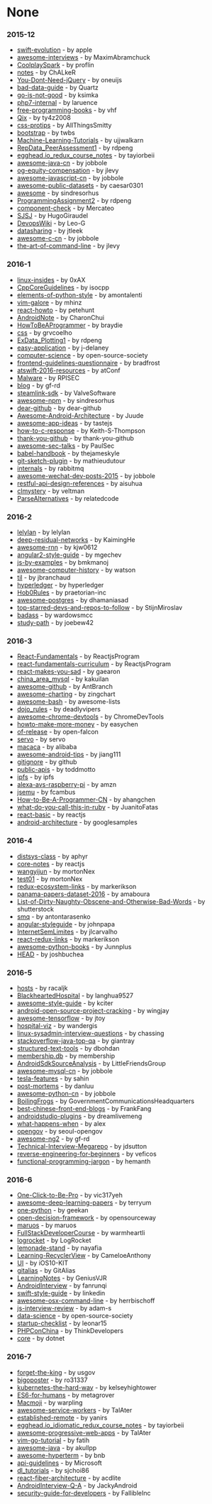 # None


### 2015-12
- [swift-evolution](https://github.com/apple/swift-evolution) - by apple
- [awesome-interviews](https://github.com/MaximAbramchuck/awesome-interviews) - by MaximAbramchuck
- [CoolplaySpark](https://github.com/proflin/CoolplaySpark) - by proflin
- [notes](https://github.com/ChALkeR/notes) - by ChALkeR
- [You-Dont-Need-jQuery](https://github.com/oneuijs/You-Dont-Need-jQuery) - by oneuijs
- [bad-data-guide](https://github.com/Quartz/bad-data-guide) - by Quartz
- [go-is-not-good](https://github.com/ksimka/go-is-not-good) - by ksimka
- [php7-internal](https://github.com/laruence/php7-internal) - by laruence
- [free-programming-books](https://github.com/vhf/free-programming-books) - by vhf
- [Qix](https://github.com/ty4z2008/Qix) - by ty4z2008
- [css-protips](https://github.com/AllThingsSmitty/css-protips) - by AllThingsSmitty
- [bootstrap](https://github.com/twbs/bootstrap) - by twbs
- [Machine-Learning-Tutorials](https://github.com/ujjwalkarn/Machine-Learning-Tutorials) - by ujjwalkarn
- [RepData_PeerAssessment1](https://github.com/rdpeng/RepData_PeerAssessment1) - by rdpeng
- [egghead.io_redux_course_notes](https://github.com/tayiorbeii/egghead.io_redux_course_notes) - by tayiorbeii
- [awesome-java-cn](https://github.com/jobbole/awesome-java-cn) - by jobbole
- [og-equity-compensation](https://github.com/jlevy/og-equity-compensation) - by jlevy
- [awesome-javascript-cn](https://github.com/jobbole/awesome-javascript-cn) - by jobbole
- [awesome-public-datasets](https://github.com/caesar0301/awesome-public-datasets) - by caesar0301
- [awesome](https://github.com/sindresorhus/awesome) - by sindresorhus
- [ProgrammingAssignment2](https://github.com/rdpeng/ProgrammingAssignment2) - by rdpeng
- [component-check](https://github.com/Mercateo/component-check) - by Mercateo
- [SJSJ](https://github.com/HugoGiraudel/SJSJ) - by HugoGiraudel
- [DevopsWiki](https://github.com/Leo-G/DevopsWiki) - by Leo-G
- [datasharing](https://github.com/jtleek/datasharing) - by jtleek
- [awesome-c-cn](https://github.com/jobbole/awesome-c-cn) - by jobbole
- [the-art-of-command-line](https://github.com/jlevy/the-art-of-command-line) - by jlevy

### 2016-1
- [linux-insides](https://github.com/0xAX/linux-insides) - by 0xAX
- [CppCoreGuidelines](https://github.com/isocpp/CppCoreGuidelines) - by isocpp
- [elements-of-python-style](https://github.com/amontalenti/elements-of-python-style) - by amontalenti
- [vim-galore](https://github.com/mhinz/vim-galore) - by mhinz
- [react-howto](https://github.com/petehunt/react-howto) - by petehunt
- [AndroidNote](https://github.com/CharonChui/AndroidNote) - by CharonChui
- [HowToBeAProgrammer](https://github.com/braydie/HowToBeAProgrammer) - by braydie
- [css](https://github.com/grvcoelho/css) - by grvcoelho
- [ExData_Plotting1](https://github.com/rdpeng/ExData_Plotting1) - by rdpeng
- [easy-application](https://github.com/j-delaney/easy-application) - by j-delaney
- [computer-science](https://github.com/open-source-society/computer-science) - by open-source-society
- [frontend-guidelines-questionnaire](https://github.com/bradfrost/frontend-guidelines-questionnaire) - by bradfrost
- [atswift-2016-resources](https://github.com/atConf/atswift-2016-resources) - by atConf
- [Malware](https://github.com/RPISEC/Malware) - by RPISEC
- [blog](https://github.com/gf-rd/blog) - by gf-rd
- [steamlink-sdk](https://github.com/ValveSoftware/steamlink-sdk) - by ValveSoftware
- [awesome-npm](https://github.com/sindresorhus/awesome-npm) - by sindresorhus
- [dear-github](https://github.com/dear-github/dear-github) - by dear-github
- [Awesome-Android-Architecture](https://github.com/Juude/Awesome-Android-Architecture) - by Juude
- [awesome-app-ideas](https://github.com/tastejs/awesome-app-ideas) - by tastejs
- [how-to-c-response](https://github.com/Keith-S-Thompson/how-to-c-response) - by Keith-S-Thompson
- [thank-you-github](https://github.com/thank-you-github/thank-you-github) - by thank-you-github
- [awesome-sec-talks](https://github.com/PaulSec/awesome-sec-talks) - by PaulSec
- [babel-handbook](https://github.com/thejameskyle/babel-handbook) - by thejameskyle
- [git-sketch-plugin](https://github.com/mathieudutour/git-sketch-plugin) - by mathieudutour
- [internals](https://github.com/rabbitmq/internals) - by rabbitmq
- [awesome-wechat-dev-posts-2015](https://github.com/jobbole/awesome-wechat-dev-posts-2015) - by jobbole
- [restful-api-design-references](https://github.com/aisuhua/restful-api-design-references) - by aisuhua
- [clmystery](https://github.com/veltman/clmystery) - by veltman
- [ParseAlternatives](https://github.com/relatedcode/ParseAlternatives) - by relatedcode

### 2016-2
- [lelylan](https://github.com/lelylan/lelylan) - by lelylan
- [deep-residual-networks](https://github.com/KaimingHe/deep-residual-networks) - by KaimingHe
- [awesome-rnn](https://github.com/kjw0612/awesome-rnn) - by kjw0612
- [angular2-style-guide](https://github.com/mgechev/angular2-style-guide) - by mgechev
- [js-by-examples](https://github.com/bmkmanoj/js-by-examples) - by bmkmanoj
- [awesome-computer-history](https://github.com/watson/awesome-computer-history) - by watson
- [til](https://github.com/jbranchaud/til) - by jbranchaud
- [hyperledger](https://github.com/hyperledger/hyperledger) - by hyperledger
- [Hob0Rules](https://github.com/praetorian-inc/Hob0Rules) - by praetorian-inc
- [awesome-postgres](https://github.com/dhamaniasad/awesome-postgres) - by dhamaniasad
- [top-starred-devs-and-repos-to-follow](https://github.com/StijnMiroslav/top-starred-devs-and-repos-to-follow) - by StijnMiroslav
- [badass](https://github.com/wardowsmcc/badass) - by wardowsmcc
- [study-path](https://github.com/joebew42/study-path) - by joebew42

### 2016-3
- [React-Fundamentals](https://github.com/ReactjsProgram/React-Fundamentals) - by ReactjsProgram
- [react-fundamentals-curriculum](https://github.com/ReactjsProgram/react-fundamentals-curriculum) - by ReactjsProgram
- [react-makes-you-sad](https://github.com/gaearon/react-makes-you-sad) - by gaearon
- [china_area_mysql](https://github.com/kakuilan/china_area_mysql) - by kakuilan
- [awesome-github](https://github.com/AntBranch/awesome-github) - by AntBranch
- [awesome-charting](https://github.com/zingchart/awesome-charting) - by zingchart
- [awesome-bash](https://github.com/awesome-lists/awesome-bash) - by awesome-lists
- [dojo_rules](https://github.com/deadlyvipers/dojo_rules) - by deadlyvipers
- [awesome-chrome-devtools](https://github.com/ChromeDevTools/awesome-chrome-devtools) - by ChromeDevTools
- [howto-make-more-money](https://github.com/easychen/howto-make-more-money) - by easychen
- [of-release](https://github.com/open-falcon/of-release) - by open-falcon
- [servo](https://github.com/servo/servo) - by servo
- [macaca](https://github.com/alibaba/macaca) - by alibaba
- [awesome-android-tips](https://github.com/jiang111/awesome-android-tips) - by jiang111
- [gitignore](https://github.com/github/gitignore) - by github
- [public-apis](https://github.com/toddmotto/public-apis) - by toddmotto
- [ipfs](https://github.com/ipfs/ipfs) - by ipfs
- [alexa-avs-raspberry-pi](https://github.com/amzn/alexa-avs-raspberry-pi) - by amzn
- [jsemu](https://github.com/fcambus/jsemu) - by fcambus
- [How-to-Be-A-Programmer-CN](https://github.com/ahangchen/How-to-Be-A-Programmer-CN) - by ahangchen
- [what-do-you-call-this-in-ruby](https://github.com/JuanitoFatas/what-do-you-call-this-in-ruby) - by JuanitoFatas
- [react-basic](https://github.com/reactjs/react-basic) - by reactjs
- [android-architecture](https://github.com/googlesamples/android-architecture) - by googlesamples

### 2016-4
- [distsys-class](https://github.com/aphyr/distsys-class) - by aphyr
- [core-notes](https://github.com/reactjs/core-notes) - by reactjs
- [wangyijun](https://github.com/mortonNex/wangyijun) - by mortonNex
- [test01](https://github.com/mortonNex/test01) - by mortonNex
- [redux-ecosystem-links](https://github.com/markerikson/redux-ecosystem-links) - by markerikson
- [panama-papers-dataset-2016](https://github.com/amaboura/panama-papers-dataset-2016) - by amaboura
- [List-of-Dirty-Naughty-Obscene-and-Otherwise-Bad-Words](https://github.com/shutterstock/List-of-Dirty-Naughty-Obscene-and-Otherwise-Bad-Words) - by shutterstock
- [smq](https://github.com/antontarasenko/smq) - by antontarasenko
- [angular-styleguide](https://github.com/johnpapa/angular-styleguide) - by johnpapa
- [InternetSemLimites](https://github.com/jlcarvalho/InternetSemLimites) - by jlcarvalho
- [react-redux-links](https://github.com/markerikson/react-redux-links) - by markerikson
- [awesome-python-books](https://github.com/Junnplus/awesome-python-books) - by Junnplus
- [HEAD](https://github.com/joshbuchea/HEAD) - by joshbuchea

### 2016-5
- [hosts](https://github.com/racaljk/hosts) - by racaljk
- [BlackheartedHospital](https://github.com/langhua9527/BlackheartedHospital) - by langhua9527
- [awesome-style-guide](https://github.com/kciter/awesome-style-guide) - by kciter
- [android-open-source-project-cracking](https://github.com/wingjay/android-open-source-project-cracking) - by wingjay
- [awesome-tensorflow](https://github.com/jtoy/awesome-tensorflow) - by jtoy
- [hospital-viz](https://github.com/wandergis/hospital-viz) - by wandergis
- [linux-sysadmin-interview-questions](https://github.com/chassing/linux-sysadmin-interview-questions) - by chassing
- [stackoverflow-java-top-qa](https://github.com/giantray/stackoverflow-java-top-qa) - by giantray
- [structured-text-tools](https://github.com/dbohdan/structured-text-tools) - by dbohdan
- [membership.db](https://github.com/membership/membership.db) - by membership
- [AndroidSdkSourceAnalysis](https://github.com/LittleFriendsGroup/AndroidSdkSourceAnalysis) - by LittleFriendsGroup
- [awesome-mysql-cn](https://github.com/jobbole/awesome-mysql-cn) - by jobbole
- [tesla-features](https://github.com/sahin/tesla-features) - by sahin
- [post-mortems](https://github.com/danluu/post-mortems) - by danluu
- [awesome-python-cn](https://github.com/jobbole/awesome-python-cn) - by jobbole
- [BoilingFrogs](https://github.com/GovernmentCommunicationsHeadquarters/BoilingFrogs) - by GovernmentCommunicationsHeadquarters
- [best-chinese-front-end-blogs](https://github.com/FrankFang/best-chinese-front-end-blogs) - by FrankFang
- [androidstudio-plugins](https://github.com/dreamlivemeng/androidstudio-plugins) - by dreamlivemeng
- [what-happens-when](https://github.com/alex/what-happens-when) - by alex
- [opengov](https://github.com/seoul-opengov/opengov) - by seoul-opengov
- [awesome-ng2](https://github.com/gf-rd/awesome-ng2) - by gf-rd
- [Technical-Interview-Megarepo](https://github.com/jdsutton/Technical-Interview-Megarepo) - by jdsutton
- [reverse-engineering-for-beginners](https://github.com/veficos/reverse-engineering-for-beginners) - by veficos
- [functional-programming-jargon](https://github.com/hemanth/functional-programming-jargon) - by hemanth

### 2016-6
- [One-Click-to-Be-Pro](https://github.com/vic317yeh/One-Click-to-Be-Pro) - by vic317yeh
- [awesome-deep-learning-papers](https://github.com/terryum/awesome-deep-learning-papers) - by terryum
- [one-python](https://github.com/geekan/one-python) - by geekan
- [open-decision-framework](https://github.com/opensourceway/open-decision-framework) - by opensourceway
- [maruos](https://github.com/maruos/maruos) - by maruos
- [FullStackDeveloperCourse](https://github.com/warmheartli/FullStackDeveloperCourse) - by warmheartli
- [logrocket](https://github.com/LogRocket/logrocket) - by LogRocket
- [lemonade-stand](https://github.com/nayafia/lemonade-stand) - by nayafia
- [Learning-RecyclerView](https://github.com/CameloeAnthony/Learning-RecyclerView) - by CameloeAnthony
- [UI](https://github.com/iOS10-KIT/UI) - by iOS10-KIT
- [gitalias](https://github.com/GitAlias/gitalias) - by GitAlias
- [LearningNotes](https://github.com/GeniusVJR/LearningNotes) - by GeniusVJR
- [AndroidInterview](https://github.com/fanrunqi/AndroidInterview) - by fanrunqi
- [swift-style-guide](https://github.com/linkedin/swift-style-guide) - by linkedin
- [awesome-osx-command-line](https://github.com/herrbischoff/awesome-osx-command-line) - by herrbischoff
- [js-interview-review](https://github.com/adam-s/js-interview-review) - by adam-s
- [data-science](https://github.com/open-source-society/data-science) - by open-source-society
- [startup-checklist](https://github.com/leonar15/startup-checklist) - by leonar15
- [PHPConChina](https://github.com/ThinkDevelopers/PHPConChina) - by ThinkDevelopers
- [core](https://github.com/dotnet/core) - by dotnet

### 2016-7
- [forget-the-king](https://github.com/usgov/forget-the-king) - by usgov
- [bigoposter](https://github.com/ro31337/bigoposter) - by ro31337
- [kubernetes-the-hard-way](https://github.com/kelseyhightower/kubernetes-the-hard-way) - by kelseyhightower
- [ES6-for-humans](https://github.com/metagrover/ES6-for-humans) - by metagrover
- [Macmoji](https://github.com/warpling/Macmoji) - by warpling
- [awesome-service-workers](https://github.com/TalAter/awesome-service-workers) - by TalAter
- [established-remote](https://github.com/yanirs/established-remote) - by yanirs
- [egghead.io_idiomatic_redux_course_notes](https://github.com/tayiorbeii/egghead.io_idiomatic_redux_course_notes) - by tayiorbeii
- [awesome-progressive-web-apps](https://github.com/TalAter/awesome-progressive-web-apps) - by TalAter
- [vim-go-tutorial](https://github.com/fatih/vim-go-tutorial) - by fatih
- [awesome-java](https://github.com/akullpp/awesome-java) - by akullpp
- [awesome-hyperterm](https://github.com/bnb/awesome-hyperterm) - by bnb
- [api-guidelines](https://github.com/Microsoft/api-guidelines) - by Microsoft
- [dl_tutorials](https://github.com/sjchoi86/dl_tutorials) - by sjchoi86
- [react-fiber-architecture](https://github.com/acdlite/react-fiber-architecture) - by acdlite
- [AndroidInterview-Q-A](https://github.com/JackyAndroid/AndroidInterview-Q-A) - by JackyAndroid
- [security-guide-for-developers](https://github.com/FallibleInc/security-guide-for-developers) - by FallibleInc
